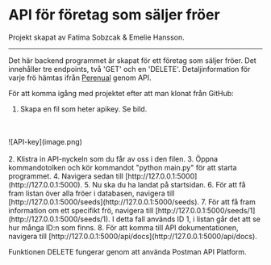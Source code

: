 # API för företag som säljer fröer

Projekt skapat av Fatima Sobzcak & Emelie Hansson.

---

Det här backend programmet är skapat för ett företag som säljer fröer. Det innehåller tre endpoints, två 'GET' och en 'DELETE'. Detaljinformation för varje frö hämtas ifrån [Perenual](https://perenual.com/) genom API.

För att komma igång med projektet efter att man klonat från GitHub:
<br>
1. Skapa en fil som heter apikey. Se bild. 
<br>
<br>
![API-key](image.png)
<br>
<br>
2. Klistra in API-nyckeln som du får av oss i den filen.
3. Öppna kommandotolken och kör kommandot "python main.py" för att starta programmet.
4. Navigera sedan till [http://127.0.0.1:5000](http://127.0.0.1:5000).
5. Nu ska du ha landat på startsidan.
6. För att få fram listan över alla fröer i databasen, navigera till [http://127.0.0.1:5000/seeds](http://127.0.0.1:5000/seeds).
7. För att få fram information om ett specifikt frö, navigera till [http://127.0.0.1:5000/seeds/1](http://127.0.0.1:5000/seeds/1). I detta fall används ID 1, i listan går det att se hur många ID:n som finns.
8. För att komma till API dokumentationen, navigera till [http://127.0.0.1:5000/api/docs](http://127.0.0.1:5000/api/docs).

Funktionen DELETE fungerar genom att använda Postman API Platform. 
